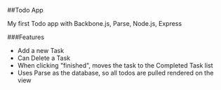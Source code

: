 ##Todo App

My first Todo app with Backbone.js, Parse, Node.js, Express

###Features
* Add a new Task
* Can Delete a Task
* When clicking "finished", moves the task to the Completed Task list
* Uses Parse as the database, so all todos are pulled rendered on the view